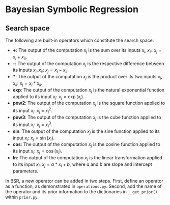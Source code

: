 # Bayesian Symbolic Regression

## Search space

The following are built-in operators which constitute the search space:

- **\+**: The output of the computation $x_j$ is the sum over its inputs $x_i, x_{ii}$: $x_j = x_i + x_{ii}$.
- **\-**: The output of the computation $x_j$ is the respective difference between its inputs $x_i, x_{ii}$: $x_j = x_i - x_{ii}$.
- __\*__: The output of the computation $x_j$ is the product over its two inputs $x_i, x_{ii}$: $x_j = x_i * x_{ii}$.
- **exp**: The output of the computation $x_j$ is the natural exponential function applied to its input $x_i$: $x_j = \exp(x_i)$.
- **pow2**: The output of the computation $x_j$ is the square function applied to its input $x_i$: $x_j$ = $x_i^2$.
- **pow3**: The output of the computation $x_j$ is the cube function applied to its input $x_i$: $x_j$ = $x_i^3$.
- **sin**: The output of the computation $x_j$ is the sine function applied to its input $x_i$: $x_j = \sin(x_i)$.
- **cos**: The output of the computation $x_j$ is the cosine function applied to its input $x_i$: $x_j = \cos(x_i)$.
- **ln**: The output of the computation $x_j$ is the linear transformation applied to its input $x_i$: $x_j = a * x_i + b$, where $a$ and $b$ are slope and intercept parameters.

In BSR, a new operator can be added in two steps. First, define an operator as a function, as demonstrated in `operations.py`. Second, add the name of the operator and its prior information to the dictionaries in `__get_prior()` within `prior.py`.
